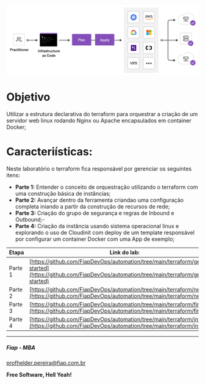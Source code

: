 ![TERRAFORM_00](images/TERRAFORM_00.png)

# Objetivo

Utilizar a estrutura declarativa do terraform para orquestrar a criação de um servidor web linux rodando Nginx ou Apache encapsulados em container Docker;

# Caracteriísticas:

Neste laboratório o terraform fica responsável por gerenciar os seguintes itens:

- **Parte 1:** Entender o conceito de orquestração utilizando o terraform com uma construção básica de instâncias;
- **Parte 2:** Avançar dentro da ferramenta criandao uma configuração completa iniando a partir da construção de recursos de rede;
- **Parte 3:** Criação do grupo de segurança e regras de Inbound e Outbound;- 
- **Parte 4:** Criação da instância usando sistema operacional linux e explorando o uso de Cloudinit com deploy de um template responsável por configurar um container Docker com uma App de exemplo;

| Etapa   | Link do lab:                                            |
|---------|---------------------------------------------------------|
| Parte 1 | [https://github.com/FiapDevOps/automation/tree/main/terraform/get-started](https://github.com/FiapDevOps/automation/tree/main/terraform/get-started) |
| Parte 2 | [https://github.com/FiapDevOps/automation/tree/main/terraform/network](https://github.com/FiapDevOps/automation/tree/main/terraform/network) |
| Parte 3 | [https://github.com/FiapDevOps/automation/tree/main/terraform/firewall](https://github.com/FiapDevOps/automation/tree/main/terraform/firewall) |
| Parte 4 | [https://github.com/FiapDevOps/automation/tree/main/terraform/instances](https://github.com/FiapDevOps/automation/tree/main/terraform/instances)|

---

##### Fiap - MBA
profhelder.pereira@fiap.com.br

**Free Software, Hell Yeah!**
